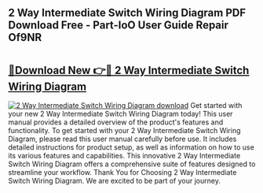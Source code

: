 ## 2 Way Intermediate Switch Wiring Diagram PDF Download Free - Part-IoO User Guide Repair Of9NR

# <h2><a href="http://dfnhed1.blite.top/?on=2+Way+Intermediate+Switch+Wiring+Diagram">🔗Download New 👉🔴 2 Way Intermediate Switch Wiring Diagram</a></h2>

[![2 Way Intermediate Switch Wiring Diagram download](https://i.imgur.com/lujVjoI.png)](http://dfnhed1.blite.top/?on=2+Way+Intermediate+Switch+Wiring+Diagram)
Get started with your new 2 Way Intermediate Switch Wiring Diagram today! This user manual provides a detailed overview of the product's features and functionality. To get started with your 2 Way Intermediate Switch Wiring Diagram, please read this user manual carefully before use. It includes detailed instructions for product setup, as well as information on how to use its various features and capabilities. This innovative 2 Way Intermediate Switch Wiring Diagram offers a comprehensive suite of features designed to streamline your workflow. Thank You for Choosing 2 Way Intermediate Switch Wiring Diagram. We are excited to be part of your journey.
